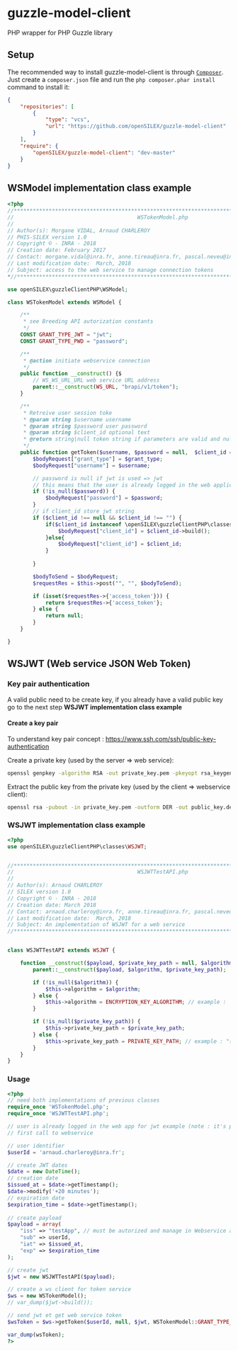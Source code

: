 # guzzle-model-client
PHP wrapper for PHP Guzzle library

Setup
-----

The recommended way to install guzzle-model-client is through  [`Composer`](http://getcomposer.org). Just create a ``composer.json`` file and run the ``php composer.phar install`` command to install it:
```json
{
    "repositories": [
        {
            "type": "vcs",
            "url": "https://github.com/openSILEX/guzzle-model-client"
        }
    ],
    "require": {
        "openSILEX/guzzle-model-client": "dev-master"
    }
}
```

## WSModel implementation class example

```php
<?php
//**********************************************************************************************
//                                       WSTokenModel.php 
//
// Author(s): Morgane VIDAL, Arnaud CHARLEROY
// PHIS-SILEX version 1.0
// Copyright © - INRA - 2018
// Creation date: February 2017
// Contact: morgane.vidal@inra.fr, anne.tireau@inra.fr, pascal.neveu@inra.fr
// Last modification date:  March, 2018
// Subject: access to the web service to manage connection tokens
*//***********************************************************************************************

use openSILEX\guzzleClientPHP\WSModel;

class WSTokenModel extends WSModel {

    /**
     * see Breeding API autorization constants
     */
    CONST GRANT_TYPE_JWT = "jwt";
    CONST GRANT_TYPE_PWD = "password";

    /**
     * @action initiate webservice connection
     */
    public function __construct() {$
        // WS_WS_URL_URL web service URL address
        parent::__construct(WS_URL, "brapi/v1/token");
    }

    /**
     * Retreive user session toke 
     * @param string $username username 
     * @param string $password user password
     * @param string $client_id optional text
     * @return string|null token string if parameters are valid and null if not
     */
    public function getToken($username, $password = null,  $client_id = null, $grant_type = "password" ) {
        $bodyRequest["grant_type"] = $grant_type;
        $bodyRequest["username"] = $username;

        // password is null if jwt is used => jwt 
        // this means that the user is already logged in the web application and password is already checked
        if (!is_null($password)) {
            $bodyRequest["password"] = $password;
        }
        // if client_id store jwt string
        if ($client_id !== null && $client_id !== "") {
            if($client_id instanceof \openSILEX\guzzleClientPHP\classes\WSJWT){
                $bodyRequest["client_id"] = $client_id->build();
            }else{
                $bodyRequest["client_id"] = $client_id;
            }
            
        }

        $bodyToSend = $bodyRequest;
        $requestRes = $this->post("", "", $bodyToSend);

        if (isset($requestRes->{'access_token'})) {
            return $requestRes->{'access_token'};
        } else {
            return null;
        }
    }

}
```

## WSJWT (Web service JSON Web Token)

### Key pair authentication

A valid public need to be create key, if you already have a valid public key go to the next step **WSJWT implementation class example**

#### Create a key pair

To understand key pair concept : https://www.ssh.com/ssh/public-key-authentication

Create a private key (used by the server => web service):
```bash
openssl genpkey -algorithm RSA -out private_key.pem -pkeyopt rsa_keygen_bits:2048
```
Extract the public key from the private key (used by the client => webservice client):
```bash
openssl rsa -pubout -in private_key.pem -outform DER -out public_key.der
```

### WSJWT implementation class example

```php
<?php
use openSILEX\guzzleClientPHP\classes\WSJWT;


//**********************************************************************************************
//                                       WSJWTTestAPI.php 
//
// Author(s): Arnaud CHARLEROY
// SILEX version 1.0
// Copyright © - INRA - 2018
// Creation date: March 2018
// Contact: arnaud.charleroy@inra.fr, anne.tireau@inra.fr, pascal.neveu@inra.fr
// Last modification date:  March, 2018
// Subject: An implementation of WSJWT for a web service
//***********************************************************************************************


class WSJWTTestAPI extends WSJWT {

    function __construct($payload, $private_key_path = null, $algorithm = null) {
        parent::__construct($payload, $algorithm, $private_key_path);

        if (!is_null($algorithm)) {
            $this->algorithm = $algorithm;
        } else {
            $this->algorithm = ENCRYPTION_KEY_ALGORITHM; // example : 'RS256' 
        }

        if (!is_null($private_key_path)) {
            $this->private_key_path = $private_key_path;
        } else {
            $this->private_key_path = PRIVATE_KEY_PATH; // example : "{app_directory}/rsa_keys/Alfis-JWT-private-key.pem"
        }
    }
}
```

### Usage

```php
<?php
// need both implementations of previous classes
require_once 'WSTokenModel.php';
require_once 'WSJWTTestAPI.php';

// user is already logged in the web app for jwt example (note : it's possible to use password authentication type) 
// first call to webservice

// user identifier
$userId = 'arnaud.charleroy@inra.fr';

// create JWT dates
$date = new DateTime();
// creation date
$issued_at = $date->getTimestamp();
$date->modify('+20 minutes');
// expiration date
$expiration_time = $date->getTimestamp();
    
// create payload
$payload = array(
    "iss" => "testApp", // must be autorized and manage in Webservice authentication service
    "sub" => userId,
    "iat" => $issued_at,
    "exp" => $expiration_time
);

// create jwt
$jwt = new WSJWTTestAPI($payload);

// create a ws client for token service
$ws = new WSTokenModel();
// var_dump($jwt->build());

// send jwt et get web service token
$wsToken = $ws->getToken($userId, null, $jwt, WSTokenModel::GRANT_TYPE_JWT);

var_dump(wsToken);
?>
```
